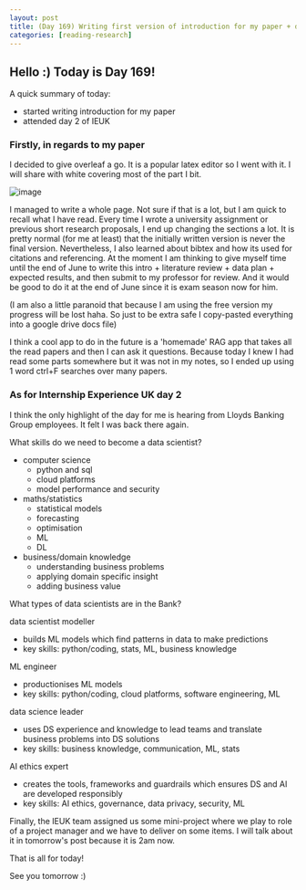 ```yaml
---
layout: post
title: (Day 169) Writing first version of introduction for my paper + day 2 of IEUK
categories: [reading-research]
---
```


## Hello :) Today is Day 169!
A quick summary of today:
* started writing introduction for my paper
* attended day 2 of IEUK

### Firstly, in regards to my paper

I decided to give overleaf a go. It is a popular latex editor so I went with it. I will share with white covering most of the part I bit.

![image](https://github.com/user-attachments/assets/b739ca07-fae8-4e98-b383-fc0a3c2dc0b3)

I managed to write a whole page. Not sure if that is a lot, but I am quick to recall what I have read. Every time I wrote a university assignment or previous short research proposals, I end up changing the sections a lot. It is pretty normal (for me at least) that the initially written version is never the final version. Nevertheless, I also learned about bibtex and how its used for citations and referencing. At the moment I am thinking to give myself time until the end of June to write this intro + literature review + data plan + expected results, and then submit to my professor for review. And it would be good to do it at the end of June since it is exam season now for him. 

(I am also a little paranoid that because I am using the free version my progress will be lost haha. So just to be extra safe I copy-pasted everything into a google drive docs file)

I think a cool app to do in the future is a 'homemade' RAG app that takes all the read papers and then I can ask it questions. Because today I knew I had read some parts somewhere but it was not in my notes, so I ended up using 1 word ctrl+F searches over many papers. 

### As for Internship Experience UK day 2

I think the only highlight of the day for me is hearing from Lloyds Banking Group employees. It felt I was back there again. 

What skills do we need to become a data scientist?

* computer science
  * python and sql
  * cloud platforms
  * model performance and security
* maths/statistics
  * statistical models
  * forecasting
  * optimisation
  * ML
  * DL
* business/domain knowledge
  * understanding business problems
  * applying domain specific insight
  * adding business value

What types of data scientists are in the Bank?

data scientist modeller
* builds ML models which find patterns in data to make predictions
* key skills: python/coding, stats, ML, business knowledge

ML engineer
* productionises ML models
* key skills: python/coding, cloud platforms, software engineering, ML

data science leader
* uses DS experience and knowledge to lead teams and translate business problems into DS solutions
* key skills: business knowledge, communication, ML, stats

AI ethics expert
* creates the tools, frameworks and guardrails which ensures DS and AI are developed responsibly
* key skills: AI ethics, governance, data privacy, security, ML

Finally, the IEUK team assigned us some mini-project where we play to role of a project manager and we have to deliver on some items. I will talk about it in tomorrow's post because it is 2am now. 



That is all for today!

See you tomorrow :)
